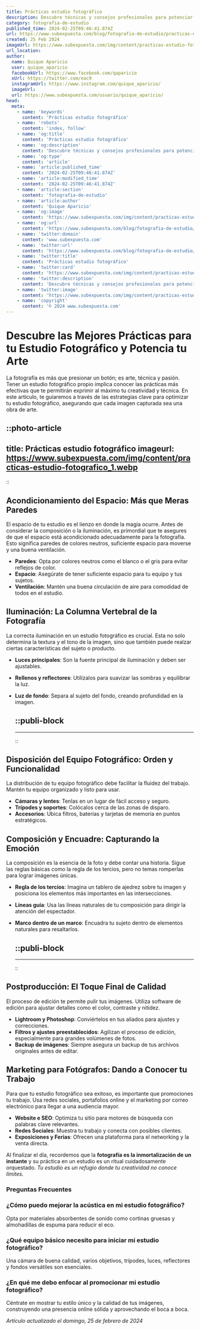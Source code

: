 ```yaml
---
title: Prácticas estudio fotográfico
description: Descubre técnicas y consejos profesionales para potenciar tus sesiones fotográficas. ¡Eleva la calidad de tus proyectos con nuestras prácticas!
category: fotografia-de-estudio
published_time: 2024-02-25T09:46:41.874Z
url: https://www.subexpuesta.com/blog/fotografia-de-estudio/practicas-estudio-fotografico
created: 25 Feb 2024
imageUrl: https://www.subexpuesta.com/img/content/practicas-estudio-fotografico_1.webp
url_location:
author:
  name: Quique Aparicio
  user: quique_aparicio
  facebookUrl: https://www.facebook.com/qaparicio
  xUrl: https://twitter.com/eac9
  instagramUrl: https://www.instagram.com/quique_aparicio/
  imageUrl: 
  url: https://www.subexpuesta.com/usuario/quique_aparicio/
head:
  meta:
    - name: 'keywords'
      content: 'Prácticas estudio fotográfico'
    - name: 'robots'
      content: 'index, follow'
    - name: 'og:title'
      content: 'Prácticas estudio fotográfico'
    - name: 'og:description'
      content: 'Descubre técnicas y consejos profesionales para potenciar tus sesiones fotográficas. ¡Eleva la calidad de tus proyectos con nuestras prácticas!'
    - name: 'og:type'
      content: 'article'
    - name: 'article:published_time'
      content: '2024-02-25T09:46:41.874Z'
    - name: 'article:modified_time'
      content: '2024-02-25T09:46:41.874Z'
    - name: 'article:section'
      content: 'fotografia-de-estudio'
    - name: 'article:author'
      content: 'Quique Aparicio'
    - name: 'og:image'
      content: 'https://www.subexpuesta.com/img/content/practicas-estudio-fotografico_1.webp'
    - name: 'og:url'
      content: 'https://www.subexpuesta.com/blog/fotografia-de-estudio/practicas-estudio-fotografico'
    - name: 'twitter:domain'
      content: 'www.subexpuesta.com'
    - name: 'twitter:url'
      content: 'https://www.subexpuesta.com/blog/fotografia-de-estudio/practicas-estudio-fotografico'
    - name: 'twitter:title'
      content: 'Prácticas estudio fotográfico'
    - name: 'twitter:card'
      content: 'https://www.subexpuesta.com/img/content/practicas-estudio-fotografico_1.webp'
    - name: 'twitter:description'
      content: 'Descubre técnicas y consejos profesionales para potenciar tus sesiones fotográficas. ¡Eleva la calidad de tus proyectos con nuestras prácticas!'
    - name: 'twitter:image'
      content: 'https://www.subexpuesta.com/img/content/practicas-estudio-fotografico_1.webp'
    - name: 'copyright'
      content: '© 2024 www.subexpuesta.com'
---
```

# Descubre las Mejores Prácticas para tu Estudio Fotográfico y Potencia tu Arte

La fotografía es más que presionar un botón; es arte, técnica y pasión. Tener un estudio fotográfico propio implica conocer las prácticas más efectivas que te permitirán exprimir al máximo tu creatividad y técnica. En este artículo, te guiaremos a través de las estrategias clave para optimizar tu estudio fotográfico, asegurando que cada imagen capturada sea una obra de arte.


::photo-article
---
title: Prácticas estudio fotográfico
imageurl: https://www.subexpuesta.com/img/content/practicas-estudio-fotografico_1.webp
---
::



## Acondicionamiento del Espacio: Más que Meras Paredes

El espacio de tu estudio es el lienzo en donde la magia ocurre. Antes de considerar la composición o la iluminación, es primordial que te asegures de que el espacio está acondicionado adecuadamente para la fotografía. Esto significa paredes de colores neutros, suficiente espacio para moverse y una buena ventilación.

- **Paredes**: Opta por colores neutros como el blanco o el gris para evitar reflejos de color.
- **Espacio**: Asegúrate de tener suficiente espacio para tu equipo y tus sujetos.
- **Ventilación**: Mantén una buena circulación de aire para comodidad de todos en el estudio.

## Iluminación: La Columna Vertebral de la Fotografía

La correcta iluminación en un estudio fotográfico es crucial. Esta no solo determina la textura y el tono de la imagen, sino que también puede realzar ciertas características del sujeto o producto.

- **Luces principales**: Son la fuente principal de iluminación y deben ser ajustables.
- **Rellenos y reflectores**: Utilízalos para suavizar las sombras y equilibrar la luz.
- **Luz de fondo**: Separa al sujeto del fondo, creando profundidad en la imagen.


  ::publi-block
  ---
  ---
  ::
  
  

## Disposición del Equipo Fotográfico: Orden y Funcionalidad

La distribución de tu equipo fotográfico debe facilitar la fluidez del trabajo. Mantén tu equipo organizado y listo para usar.

- **Cámaras y lentes**: Tenlas en un lugar de fácil acceso y seguro.
- **Trípodes y soportes**: Colócalos cerca de las zonas de disparo.
- **Accesorios**: Ubica filtros, baterías y tarjetas de memoria en puntos estratégicos.

## Composición y Encuadre: Capturando la Emoción

La composición es la esencia de la foto y debe contar una historia. Sigue las reglas básicas como la regla de los tercios, pero no temas romperlas para lograr imágenes únicas.

- **Regla de los tercios**: Imagina un tablero de ajedrez sobre tu imagen y posiciona los elementos más importantes en las intersecciones.
- **Líneas guía**: Usa las líneas naturales de tu composición para dirigir la atención del espectador.
- **Marco dentro de un marco**: Encuadra tu sujeto dentro de elementos naturales para resaltarlos.


  ::publi-block
  ---
  ---
  ::
  
  

## Postproducción: El Toque Final de Calidad

El proceso de edición te permite pulir tus imágenes. Utiliza software de edición para ajustar detalles como el color, contraste y nitidez.

- **Lightroom y Photoshop**: Conviértelos en tus aliados para ajustes y correcciones.
- **Filtros y ajustes preestablecidos**: Agilizan el proceso de edición, especialmente para grandes volúmenes de fotos.
- **Backup de imágenes**: Siempre asegura un backup de tus archivos originales antes de editar.

## Marketing para Fotógrafos: Dando a Conocer tu Trabajo

Para que tu estudio fotográfico sea exitoso, es importante que promociones tu trabajo. Usa redes sociales, portafolios online y el marketing por correo electrónico para llegar a una audiencia mayor.

- **Website e SEO**: Optimiza tu sitio para motores de búsqueda con palabras clave relevantes.
- **Redes Sociales**: Muestra tu trabajo y conecta con posibles clientes.
- **Exposiciones y Ferias**: Ofrecen una plataforma para el networking y la venta directa.

Al finalizar el día, recordemos que la **fotografía es la inmortalización de un instante** y su práctica en un estudio es un ritual cuidadosamente orquestado. *Tu estudio es un refugio donde tu creatividad no conoce límites.*

### Preguntas Frecuentes

### ¿Cómo puedo mejorar la acústica en mi estudio fotográfico?
Opta por materiales absorbentes de sonido como cortinas gruesas y almohadillas de espuma para reducir el eco.

### ¿Qué equipo básico necesito para iniciar mi estudio fotográfico?
Una cámara de buena calidad, varios objetivos, trípodes, luces, reflectores y fondos versátiles son esenciales.

### ¿En qué me debo enfocar al promocionar mi estudio fotográfico?
Céntrate en mostrar tu estilo único y la calidad de tus imágenes, construyendo una presencia online sólida y aprovechando el boca a boca.

_Artículo actualizado el domingo, 25 de febrero de 2024_